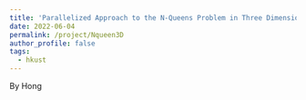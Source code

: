 ```yaml
---
title: 'Parallelized Approach to the N-Queens Problem in Three Dimension'
date: 2022-06-04
permalink: /project/Nqueen3D
author_profile: false
tags:
  - hkust
---
```

By Hong

